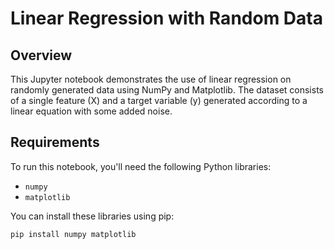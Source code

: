 # Linear Regression with Random Data

## Overview

This Jupyter notebook demonstrates the use of linear regression on randomly generated data using NumPy and Matplotlib. The dataset consists of a single feature \(X\) and a target variable \(y\) generated according to a linear equation with some added noise.

## Requirements

To run this notebook, you'll need the following Python libraries:

- `numpy`
- `matplotlib`

You can install these libraries using pip:

```bash
pip install numpy matplotlib